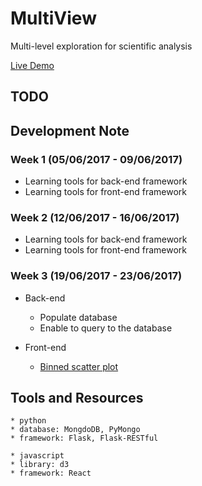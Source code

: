 # MultiView
Multi-level exploration for scientific analysis

[Live Demo](https://bsmind.github.io/MultiView/)

## TODO



## Development Note
### Week 1 (05/06/2017 - 09/06/2017)
* Learning tools for back-end framework
* Learning tools for front-end framework

    
### Week 2 (12/06/2017 - 16/06/2017)    
* Learning tools for back-end framework
* Learning tools for front-end framework
    
### Week 3 (19/06/2017 - 23/06/2017) 
* Back-end
    * Populate database 
    * Enable to query to the database
     
* Front-end
     * [Binned scatter plot](https://bsmind.github.io/MultiView/)


## Tools and Resources

    * python
    * database: MongdoDB, PyMongo
    * framework: Flask, Flask-RESTful

    * javascript
    * library: d3
    * framework: React

